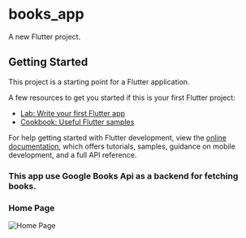# books_app

A new Flutter project.

## Getting Started

This project is a starting point for a Flutter application.

A few resources to get you started if this is your first Flutter project:

- [Lab: Write your first Flutter app](https://docs.flutter.dev/get-started/codelab)
- [Cookbook: Useful Flutter samples](https://docs.flutter.dev/cookbook)

For help getting started with Flutter development, view the
[online documentation](https://docs.flutter.dev/), which offers tutorials,
samples, guidance on mobile development, and a full API reference.

<div>
  <h3>This app use Google Books Api as a backend for fetching books.</h3>
</div>

<div>
  <h3>Home Page</h3>
  
  <img src="https://github.com/mahmoudashraf01/BookApps/assets/126792022/94f535be-a233-4893-a582-f59d98174663" alt="Home Page">
</div>

<br><br>
